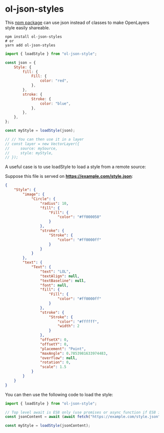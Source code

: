# ol-json-styles

This [npm package](https://www.npmjs.com/package/ol-json-style) can use json instead of classes to make OpenLayers style easily shareable.

```
npm install ol-json-styles
# or
yarn add ol-json-styles
```

```js
import { loadStyle } from "ol-json-style";

const json = {
    Style: {
        fill: {
            Fill: {
                color: "red",
            },
        },
        stroke: {
            Stroke: {
                color: "blue",
            },
        },
    },
};

const myStyle = loadStyle(json);

// // You can then use it in a layer
// const layer = new VectorLayer({
//     source: mySource,
//     style: myStyle,
// });
```

A useful case is to use loadStyle to load a style from a remote source:

Suppose this file is served on **https://example.com/style.json**:

```json
{
    "Style": {
        "image": {
            "Circle": {
                "radius": 10,
                "fill": {
                    "Fill": {
                        "color": "#ff000050"
                    }
                },
                "stroke": {
                    "Stroke": {
                        "color": "#ff0000ff"
                    }
                }
            }
        },
        "text": {
            "Text": {
                "text": "LOL",
                "textAlign": null,
                "textBaseline": null,
                "font": null,
                "fill": {
                    "Fill": {
                        "color": "#ff0000ff"
                    }
                },
                "stroke": {
                    "Stroke": {
                        "color": "#ffffff",
                        "width": 2
                    }
                },
                "offsetX": 0,
                "offsetY": 0,
                "placement": "Point",
                "maxAngle": 0.7853981633974483,
                "overflow": null,
                "rotation": 0,
                "scale": 1.5
            }
        }
    }
}
```

You can then use the following code to load the style:

```js
import { loadStyle } from "ol-json-style";

// Top level await is ES8 only (use promises or async function if ES8 is unavailable)
const jsonContent = await (await fetch("https://example.com/style.json")).json();

const myStyle = loadStyle(jsonContent);
```
